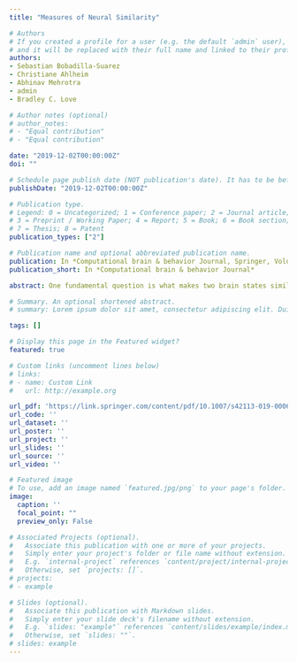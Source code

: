```yaml
---
title: "Measures of Neural Similarity"

# Authors
# If you created a profile for a user (e.g. the default `admin` user), write the username (folder name) here 
# and it will be replaced with their full name and linked to their profile.
authors:
- Sebastian Bobadilla-Suarez
- Christiane Ahlheim
- Abhinav Mehrotra
- admin
- Bradley C. Love

# Author notes (optional)
# author_notes:
# - "Equal contribution"
# - "Equal contribution"

date: "2019-12-02T00:00:00Z"
doi: ""

# Schedule page publish date (NOT publication's date). It has to be before current date if you want to sse it in your page (A).
publishDate: "2019-12-02T00:00:00Z"

# Publication type.
# Legend: 0 = Uncategorized; 1 = Conference paper; 2 = Journal article;
# 3 = Preprint / Working Paper; 4 = Report; 5 = Book; 6 = Book section;
# 7 = Thesis; 8 = Patent
publication_types: ["2"]

# Publication name and optional abbreviated publication name.
publication: In *Computational brain & behavior Journal, Springer, Volume 3 (4), 369-383*
publication_short: In *Computational brain & behavior Journal*

abstract: One fundamental question is what makes two brain states similar. For example, what makes the activity in visual cortex elicited from viewing a robin similar to a sparrow? One common assumption in fMRI analysis is that neural similarity is described by Pearson correlation. However, there are a host of other possibilities, including Minkowski and Mahalanobis measures, with each differing in its mathematical, theoretical, and neural computational assumptions. Moreover, the operable measures may vary across brain regions and tasks. Here, we evaluated which of several competing similarity measures best captured neural similarity. Our technique uses a decoding approach to assess the information present in a brain region, and the similarity measures that best correspond to the classifier’s confusion matrix are preferred. Across two published fMRI datasets, we found the preferred neural similarity measures were common across brain regions but differed across tasks. Moreover, Pearson correlation was consistently surpassed by alternatives.

# Summary. An optional shortened abstract.
# summary: Lorem ipsum dolor sit amet, consectetur adipiscing elit. Duis posuere tellus ac convallis placerat. Proin tincidunt magna sed ex sollicitudin condimentum.

tags: []

# Display this page in the Featured widget?
featured: true

# Custom links (uncomment lines below)
# links:
# - name: Custom Link
#   url: http://example.org

url_pdf: 'https://link.springer.com/content/pdf/10.1007/s42113-019-00068-5.pdf'
url_code: ''
url_dataset: ''
url_poster: ''
url_project: ''
url_slides: ''
url_source: ''
url_video: ''

# Featured image
# To use, add an image named `featured.jpg/png` to your page's folder. 
image:
  caption: ''
  focal_point: ""
  preview_only: False

# Associated Projects (optional).
#   Associate this publication with one or more of your projects.
#   Simply enter your project's folder or file name without extension.
#   E.g. `internal-project` references `content/project/internal-project/index.md`.
#   Otherwise, set `projects: []`.
# projects:
# - example

# Slides (optional).
#   Associate this publication with Markdown slides.
#   Simply enter your slide deck's filename without extension.
#   E.g. `slides: "example"` references `content/slides/example/index.md`.
#   Otherwise, set `slides: ""`.
# slides: example
---
```

